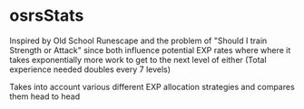 # osrsStats
Inspired by Old School Runescape and the problem of "Should I train Strength or Attack" since both influence potential EXP rates where where it takes exponentially more work to get to the next level of either (Total experience needed doubles every 7 levels)

Takes into account various different EXP allocation strategies and compares them head to head